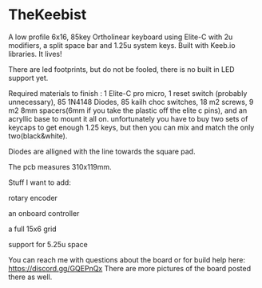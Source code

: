 # TheKeebist
A low profile 6x16, 85key Ortholinear keyboard using Elite-C with 2u modifiers, a split space bar and 1.25u system keys. Built with Keeb.io libraries.  It lives!

There are led footprints, but do not be fooled, there is no built in LED support yet.

Required materials to finish : 1 Elite-C pro micro, 1 reset switch (probably unnecessary), 85 1N4148 Diodes, 85 kailh choc switches, 18 m2 screws, 9 m2 8mm spacers(6mm if you take the plastic off the elite c pins), and an acryllic base to mount it all on. unfortunately you have to buy two sets of keycaps to get enough 1.25 keys, but then you can mix and match the only two(black&white).

Diodes are alligned with the line towards the square pad.

The pcb measures 310x119mm.

Stuff I want to add:

rotary encoder

an onboard controller

a full 15x6 grid

support for 5.25u space

You can reach me with questions about the board or for build help here: https://discord.gg/GQEPnQx There are more pictures of the board posted there as well.
